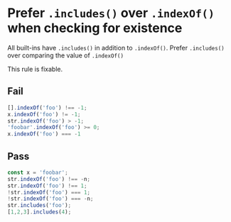 # Prefer `.includes()` over `.indexOf()` when checking for existence

All built-ins have `.includes()` in addition to `.indexOf()`. Prefer `.includes()` over comparing the value of `.indexOf()`

This rule is fixable.

## Fail

```js
[].indexOf('foo') !== -1;
x.indexOf('foo') != -1;
str.indexOf('foo') > -1;
'foobar'.indexOf('foo') >= 0;
x.indexOf('foo') === -1
```

## Pass

```js
const x = 'foobar';
str.indexOf('foo') !== -n;
str.indexOf('foo') !== 1;
!str.indexOf('foo') === 1;
!str.indexOf('foo') === -n;
str.includes('foo');
[1,2,3].includes(4);
```
